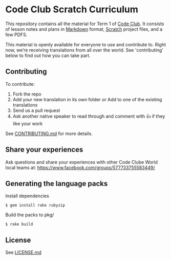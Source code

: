 # Code Club Scratch Curriculum

This repository contains all the material for Term 1 of [Code Club][codeclub].
It consists of lesson notes and plans in [Markdown][markdown] format,
[Scratch][scratch] project files, and a few PDFS.

This material is openly available for everyone to use and contribute to.
Right now, we’re receiving translations from all over the world.
See 'contributing' below to find out how you can take part.

## Contributing

To contribute:

1. Fork the repo
2. Add your new translation in its own folder *or*
   Add to one of the existing translations
3. Send us a pull request
4. Ask another native speaker to read through and comment with :+1:
   if they like your work

See [CONTRIBUTING.md](CONTRIBUTING.md) for more details.
## Share your experiences
Ask questions and share your experiences with other Code Clube World local teams at: https://www.facebook.com/groups/577733755583449/

## Generating the language packs

Install dependencies

```shell
$ gem install rake rubyzip
```

Build the packs to pkg/

```shell
$ rake build
```

## License

See [LICENSE.md](LICENSE.md)

[codeclub]: http://codeclubworld.org/
[markdown]: http://daringfireball.net/projects/markdown/
[scratch]: http://scratch.mit.edu/
